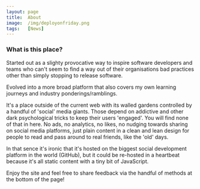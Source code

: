 ```yaml
---
layout: page
title:  About
image:  /img/deployonfriday.png
tags:   [News]
---
```


### What is this place?

Started out as a slighty provocative way to inspire software developers and teams who can't seem to find a way out of their organisations bad practices other than simply stopping to release software.

Evolved into a more broad platform that also covers my own learning journeys and industry ponderings/ramblings.

It's a place outside of the current web with its walled gardens controlled by a handful of 'social' media giants. Those depend on addictive and other dark psychological tricks to keep their users 'engaged'. You will find none of that in here. No ads, no analytics, no likes, no nudging towards sharing on social media platforms, just plain content in a clean and lean design for people to read and pass around to real friends, like the 'old' days.

In that sence it's ironic that it's hosted on the biggest social development platform in the world (GitHub), but it could be re-hosted in a heartbeat because it's all static content with a tiny bit of JavaScript.

Enjoy the site and feel free to share feedback via the handful of methods at the bottom of the page!